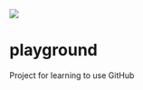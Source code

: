 ![](https://github.com/ToddForsberg/playground/workflows/CI/badge.svg)

# playground
Project for learning to use GitHub

